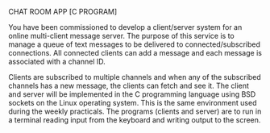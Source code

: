 CHAT ROOM APP [C PROGRAM]

You have been commissioned to develop a client/server system for an online multi-client
message server. The purpose of this service is to manage a queue of text messages to be
delivered to connected/subscribed connections. All connected clients can add a message and
each message is associated with a channel ID.

Clients are subscribed to multiple channels and
when any of the subscribed channels has a new message, the clients can fetch and see it.
The client and server will be implemented in the C programming language using BSD sockets
on the Linux operating system. This is the same environment used during the weekly practicals.
The programs (clients and server) are to run in a terminal reading input from the keyboard and
writing output to the screen.
